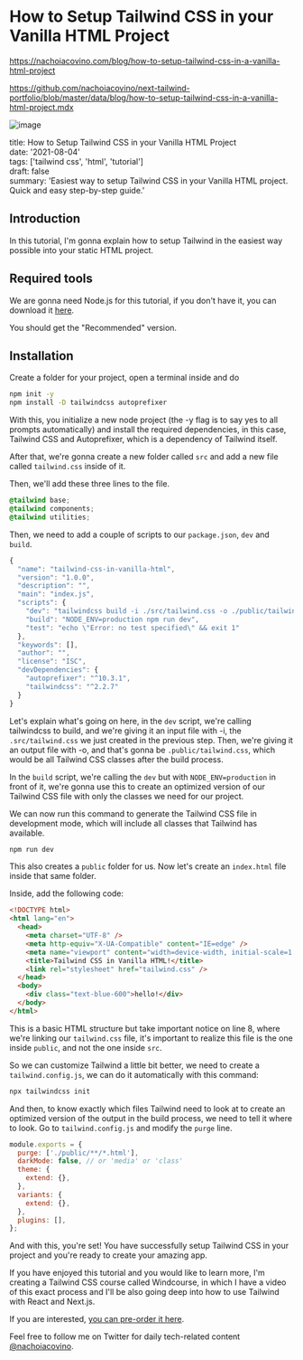 # How to Setup Tailwind CSS in your Vanilla HTML Project

https://nachoiacovino.com/blog/how-to-setup-tailwind-css-in-a-vanilla-html-project

https://github.com/nachoiacovino/next-tailwind-portfolio/blob/master/data/blog/how-to-setup-tailwind-css-in-a-vanilla-html-project.mdx

![image](https://user-images.githubusercontent.com/3156358/148619911-e9e9441c-023d-4112-859a-f4580f257e0a.png)

title: How to Setup Tailwind CSS in your Vanilla HTML Project  
date: '2021-08-04'  
tags: ['tailwind css', 'html', 'tutorial']  
draft: false  
summary: 'Easiest way to setup Tailwind CSS in your Vanilla HTML project. Quick and easy   step-by-step guide.'  


## Introduction

In this tutorial, I'm gonna explain how to setup Tailwind in the easiest way possible into your static HTML project.

## Required tools

We are gonna need Node.js for this tutorial, if you don't have it, you can download it [here](https://nodejs.org/en/).

You should get the "Recommended" version.

## Installation

Create a folder for your project, open a terminal inside and do

```bash
npm init -y
npm install -D tailwindcss autoprefixer
```

With this, you initialize a new node project (the -y flag is to say yes to all prompts automatically) and install the required dependencies, in this case, Tailwind CSS and Autoprefixer, which is a dependency of Tailwind itself.

After that, we're gonna create a new folder called `src` and add a new file called `tailwind.css` inside of it.

Then, we'll add these three lines to the file.

```css
@tailwind base;
@tailwind components;
@tailwind utilities;
```

Then, we need to add a couple of scripts to our `package.json`, `dev` and `build`.

```js {7-8} showLineNumbers
{
  "name": "tailwind-css-in-vanilla-html",
  "version": "1.0.0",
  "description": "",
  "main": "index.js",
  "scripts": {
    "dev": "tailwindcss build -i ./src/tailwind.css -o ./public/tailwind.css",
    "build": "NODE_ENV=production npm run dev",
    "test": "echo \"Error: no test specified\" && exit 1"
  },
  "keywords": [],
  "author": "",
  "license": "ISC",
  "devDependencies": {
    "autoprefixer": "^10.3.1",
    "tailwindcss": "^2.2.7"
  }
}
```

Let's explain what's going on here, in the `dev` script, we're calling tailwindcss to build, and we're giving it an input file with -i, the `.src/tailwind.css` we just created in the previous step. Then, we're giving it an output file with -o, and that's gonna be `.public/tailwind.css`, which would be all Tailwind CSS classes after the build process.

In the `build` script, we're calling the `dev` but with `NODE_ENV=production` in front of it, we're gonna use this to create an optimized version of our Tailwind CSS file with only the classes we need for our project.

We can now run this command to generate the Tailwind CSS file in development mode, which will include all classes that Tailwind has available.

```bash
npm run dev
```

This also creates a `public` folder for us. Now let's create an `index.html` file inside that same folder.

Inside, add the following code:

```html {8} showLineNumbers
<!DOCTYPE html>
<html lang="en">
  <head>
    <meta charset="UTF-8" />
    <meta http-equiv="X-UA-Compatible" content="IE=edge" />
    <meta name="viewport" content="width=device-width, initial-scale=1.0" />
    <title>Tailwind CSS in Vanilla HTML!</title>
    <link rel="stylesheet" href="tailwind.css" />
  </head>
  <body>
    <div class="text-blue-600">hello!</div>
  </body>
</html>
```

This is a basic HTML structure but take important notice on line 8, where we're linking our `tailwind.css` file, it's important to realize this file is the one inside `public`, and not the one inside `src`.

So we can customize Tailwind a little bit better, we need to create a `tailwind.config.js`, we can do it automatically with this command:

```bash
npx tailwindcss init
```

And then, to know exactly which files Tailwind need to look at to create an optimized version of the output in the build process, we need to tell it where to look. Go to `tailwind.config.js` and modify the `purge` line.

```js {2}
module.exports = {
  purge: ['./public/**/*.html'],
  darkMode: false, // or 'media' or 'class'
  theme: {
    extend: {},
  },
  variants: {
    extend: {},
  },
  plugins: [],
};
```

And with this, you're set! You have successfully setup Tailwind CSS in your project and you're ready to create your amazing app.

If you have enjoyed this tutorial and you would like to learn more, I'm creating a Tailwind CSS course called Windcourse, in which I have a video of this exact process and I'll be also going deep into how to use Tailwind with React and Next.js.

If you are interested, [you can pre-order it here](https://app.slip.so/presale/windcourse).

Feel free to follow me on Twitter for daily tech-related content [@nachoiacovino](https://twitter.com/nachoiacovino).